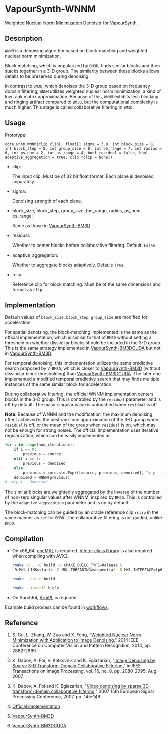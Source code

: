 # VapourSynth-WNNM
[Weighted Nuclear Norm Minimization](https://ieeexplore.ieee.org/document/6909762) Denoiser for VapourSynth.

## Description
`WNNM` is a denoising algorithm based on block-matching and weighted nuclear norm minimization.

Block matching, which is popularized by `BM3D`, finds similar blocks and then stacks together in a 3-D group. The similarity between these blocks allows details to be preserved during denoising.

In contrast to `BM3D`, which denoises the 3-D group based on frequency domain filtering, `WNNM` utilizes weighted nuclear norm minimization, a kind of low rank matrix approximation. Because of this, `WNNM` exhibits less blocking and ringing artifact compared to `BM3D`, but the computational complexity is much higher. This stage is called collaborative filtering in `BM3D`.

## Usage
Prototype:

`core.wnnm.WNNM(clip clip[, float[] sigma = 3.0, int block_size = 8, int block_step = 8, int group_size = 8, int bm_range = 7, int radius = 0, int ps_num = 2, int ps_range = 4, bool residual = false, bool adaptive_aggregation = true, clip rclip = None])`

- clip:

    The input clip. Must be of 32 bit float format. Each plane is denoised separately.

- sigma:

    Denoising strength of each plane.

- block_size, block_step, group_size, bm_range, radius, ps_num, ps_range:

    Same as those in [VapourSynth-BM3D](https://github.com/HomeOfVapourSynthEvolution/VapourSynth-BM3D).

- residual:

    Whether to center blocks before collaborative filtering. Default: `False`.

- adaptive_aggregation:

    Whether to aggregate blocks adaptively. Default: `True`.

- rclip:

    Reference clip for block matching. Must be of the same dimensions and format as `clip`.

## Implementation
Default values of `block_size`, `block_step`, `group_size` are modified for acceleration.

For spatial denoising, the block-matching implemented is the same as the official implementation, which is similar to that of `BM3D` without setting a threshold on whether dissimilar blocks should be included in the 3-D group. This is the same strategy implemented in [VapourSynth-BM3DCUDA](https://github.com/WolframRhodium/VapourSynth-BM3DCUDA) but not in [VapourSynth-BM3D](https://github.com/HomeOfVapourSynthEvolution/VapourSynth-BM3D).

For temporal denoising, this implementation utilizes the same predictive search proposed by `V-BM3D`, which is closer to [VapourSynth-BM3D](https://github.com/HomeOfVapourSynthEvolution/VapourSynth-BM3D) (without dissimilar block thresholding) than [VapourSynth-BM3DCUDA](https://github.com/WolframRhodium/VapourSynth-BM3DCUDA). The later one implemented a modified temporal predictive search that may finds multiple instances of the same similar block for acceleration.

During collaborative filtering, the official WNNM implementation centers blocks in the 3-D group. This is controlled by the `residual` parameter and is off by default. The major singular value is untouched when `residual` is off.

**Note**: Because of WNNM and the modification, the maximum denoising effect achieved is the best rank-one approximation of the 3-D group when `residual` is off, or the mean of the group when `residual` is on, which may not be enough for strong noises. The official implementation uses iterative regularization, which can be easily implemented as
```python
for i in range(num_iterations):
    if i == 0:
        previous = source
    elif i == 1:
        previous = denoised
    else:
        previous = core.std.Expr([source, previous, denoised], "x y - {factor} * z +".format(factor=0.1))
    denoised = WNNM(previous)
# output: `denoised`
```

The similar blocks are weightedly aggregated by the inverse of the number of non-zero singular values after WNNM, inspired by `BM3D`. This is controlled by the `adaptive_aggregation` parameter and is on by default.

The block-matching can be guided by an oracle reference clip `rclip` in the same manner as `ref` for `BM3D`. The collaborative filtering is not guided, unlike `BM3D`.

## Compilation
- On x86_64, [oneMKL](https://www.intel.com/content/www/us/en/developer/tools/oneapi/onemkl.html) is required. [Vector class library](https://github.com/vectorclass/version2) is also required when compiling with AVX2.

  ```bash
  cmake -S . -B build -D CMAKE_BUILD_TYPE=Release \
  -D MKL_LINK=static -D MKL_THREADING=sequential -D MKL_INTERFACE=lp64

  cmake --build build

  cmake --install build
  ```

- On Aarch64, [ArmPL](https://developer.arm.com/Tools%20and%20Software/Arm%20Performance%20Libraries) is required.

Example build process can be found in [workflows](https://github.com/WolframRhodium/VapourSynth-WNNM/tree/master/.github/workflows).

## Reference
1. S. Gu, L. Zhang, W. Zuo and X. Feng, "[Weighted Nuclear Norm Minimization with Application to Image Denoising](https://ieeexplore.ieee.org/document/6909762)," 2014 IEEE Conference on Computer Vision and Pattern Recognition, 2014, pp. 2862-2869.

2. K. Dabov, A. Foi, V. Katkovnik and K. Egiazarian, "[Image Denoising by Sparse 3-D Transform-Domain Collaborative Filtering](https://ieeexplore.ieee.org/document/4271520)," in IEEE Transactions on Image Processing, vol. 16, no. 8, pp. 2080-2095, Aug. 2007.

3. K. Dabov, A. Foi and K. Egiazarian, "[Video denoising by sparse 3D transform-domain collaborative filtering](https://ieeexplore.ieee.org/document/7098781)," 2007 15th European Signal Processing Conference, 2007, pp. 145-149.

4. [Official implementation](https://www4.comp.polyu.edu.hk/~cslzhang/code/WNNM_code.zip)

5. [VapourSynth-BM3D](https://github.com/HomeOfVapourSynthEvolution/VapourSynth-BM3D)

6. [VapourSynth-BM3DCUDA](https://github.com/WolframRhodium/VapourSynth-BM3DCUDA)

